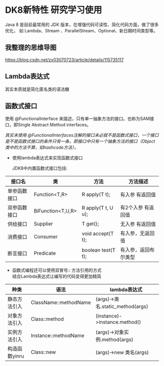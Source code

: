 # DK8新特性 研究学习使用

Java 8 是目前最常用的 JDK 版本，在增强代码可读性、简化代码方面，做了很多优化，
如 Lambda、Stream 、ParallelStream、Optional、新日期时间类型等。

## 我整理的思维导图

https://blog.csdn.net/zx03070723/article/details/115735117

## Lambda表达式

其实本质就是简化匿名类的语法糖

## 函数式接口

使用 @FunctionalInterface 来描述，只有单一抽象方法的接口。也称为SAM接口，即Single Abstract Method interfaces。

*其实未使用 @FunctionalInterfaces注解的接口未必就不是函数式接口，一个接口是不是函数式接口的条件只有一条，即接口中只有一个抽象方法的接口（Object类中的方法不算，如hashcode方法）。*

- 使用lambda表达式来实现函数式接口 

  JDK8中内置函数式接口包括:  

| 接口名       | 类                | 方法               | 方法描述             |
| ------------ | ----------------- | ------------------ | -------------------- |
| 单参函数接口 | Function<T,R>     | R apply(T t);      | 有入参 有返回值      |
| 双参函数接口 | BiFunction<T,U,R> | R apply(T t, U u); | 有2个入参 有返回值   |
| 供给接口     | Supplier<T>       | T get();           | 无入参 有返回值      |
| 消费接口     | Consumer<T>       | void accept(T t);  | 有入参，无返回值     |
| 断言接口     | Predicate<T>      | boolean test(T t); | 有入参，返回布尔类型 |

- 函数式编程还可以使用双冒号:: 方法引用的方式  
  结合Lambda表达式让编写的代码变得更加精简

| 种类          | 语法                  | lambda表达式                     |
| ------------- | --------------------- | -------------------------------- |
| 静态方法引入  | ClassName::methodName | (args)->类名.static_method(args) |
| 对象方法引入  | Class::method         | (instance)->instance.method()    |
| 实例方法引入  | Instance::methodName  | (args)->对象实例.method(args)    |
| 构造函数yinru | Class::new            | (args)->new 类名(args)           |

